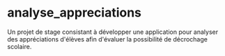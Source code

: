 # analyse_appreciations
Un projet de stage consistant à développer une application pour analyser des appréciations d'élèves afin d'évaluer la possibilité de décrochage scolaire.
